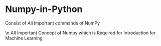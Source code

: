 # Numpy-in-Python
Consist of All Important commands of NumPy

\n All Important Concept of Numpy which is Required for Introduction for Machine Learning
